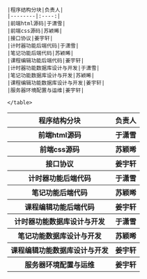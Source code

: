     |程序结构分块|负责人|  
    |--------|:----:|
    |前端html源码|于潇雪|  
    |前端css源码|苏颖晞|
    |接口协议|姜宇轩|   
    |计时器功能后端代码|于潇雪|
    |笔记功能后端代码|苏颖晞|
    |课程编辑功能后端代码|姜宇轩|
    |计时器功能数据库设计与开发|于潇雪| 
    |笔记功能数据库设计与开发|苏颖晞|  
    |课程编辑功能数据库设计与开发|姜宇轩| 
    |服务器环境配置与运维|姜宇轩|
  <table>
        <tr>
            <th>程序结构分块</th>
            <th>负责人</th>
        </tr>
        <tr>
            <th>前端html源码</th>
            <th>于潇雪</th>
        </tr>
        <tr>
            <th>前端css源码</th>
            <th>苏颖晞</th>
        </tr>
        <tr>
            <th>接口协议</th>
            <th>姜宇轩</th>
        </tr>
        <tr>
            <th>计时器功能后端代码</th>
            <th>于潇雪</th>
        </tr>
        <tr>
            <th>笔记功能后端代码</th>
            <th>苏颖晞</th>
        </tr>
        <tr>
            <th>课程编辑功能后端代码</th>
            <th>姜宇轩</th>
        </tr>
        <tr>
            <th>计时器功能数据库设计与开发</th>
            <th>于潇雪</th>
        </tr>
        <tr>
            <th>笔记功能数据库设计与开发</th>
            <th>苏颖晞</th>
        </tr>
        <tr>
            <th>课程编辑功能数据库设计与开发</th>
            <th>姜宇轩</th>
        </tr>
        <tr>
            <th>服务器环境配置与运维</th>
            <th>姜宇轩</th>
        </tr>


    </table>
